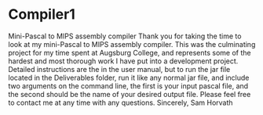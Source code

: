 # Compiler1
Mini-Pascal to MIPS assembly compiler 
Thank you for taking the time to look at my mini-Pascal to MIPS assembly compiler. 
This was the culminating project for my time spent at Augsburg College, and represents some of the hardest and most 
thorough work I have put into a development project. 
Detailed instructions are the in the user manual, but to run the jar file located in the Deliverables folder, 
run it like any normal jar file, and include two arguments on the command line, the first is your input pascal file, 
and the second should be the name of your desired output file. 
Please feel free to contact me at any time with any questions.
Sincerely,
Sam Horvath

